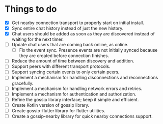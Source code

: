 # Things to do
- [x] Get nearby connection transport to properly start on initial install.
- [x] Sync entire chat history instead of just the new history.
- [x] Chat users should be added as soon as they are discovered instead of waiting for the next timer.
- [ ] Update chat users that are coming back online, as online.
  - [ ] Fix the event sync. Presence events are not initially synced because they are created before connection finishes.
- [ ] Reduce the amount of time between discovery and addition.
- [ ] Support peers with different transport protocols.
- [ ] Support syncing certain events to only certain peers.
- [ ] Implement a mechanism for handling disconnections and reconnections gracefully.
- [ ] Implement a mechanism for handling network errors and retries.
- [ ] Implement a mechanism for authentication and authorization.
- [ ] Refine the gossip library interface; keep it simple and efficient.
- [ ] Create Kotlin version of gossip library.
- [ ] Create gossip-flutter library for flutter utilities.
- [ ] Create a gossip-nearby library for quick nearby connections support.
